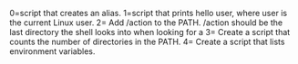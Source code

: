 0=script that creates an alias.
1=script that prints hello user, where user is the current Linux user.
2= Add /action to the PATH. /action should be the last directory the shell looks into when looking for a
3= Create a script that counts the number of directories in the PATH.
4= Create a script that lists environment variables.
